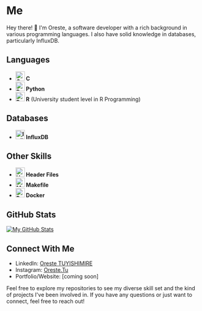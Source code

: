 # Me

Hey there! 👋 I'm Oreste, a software developer with a rich background in various programming languages. I also have solid knowledge in databases, particularly InfluxDB.

## Languages

- **<img src="https://img.icons8.com/color/48/000000/c-programming.png" alt="C Icon" width="24"/> C**
- **<img src="https://img.icons8.com/color/48/000000/python.png" alt="Python Icon" width="24"/> Python**
- **<img src="https://img.icons8.com/color/48/000000/r.png" alt="R Icon" width="24"/> R** (University student level in R Programming)

## Databases

- **<img src="https://img.icons8.com/color/48/000000/database-restore.png" alt="InfluxDB Icon" width="24"/> InfluxDB**

## Other Skills

- **<img src="https://img.icons8.com/color/48/000000/source-code.png" alt="Header Files Icon" width="24"/> Header Files**
- **<img src="https://img.icons8.com/color/48/000000/script.png" alt="Makefile Icon" width="24"/> Makefile**
- **<img src="https://img.icons8.com/color/48/000000/docker.png" alt="Docker Icon" width="24"/> Docker**

## GitHub Stats

[![My GitHub Stats](https://github-readme-stats.vercel.app/api?username=tuoreste&show_icons=true&theme=radical)](https://github.com/tuoreste)

## Connect With Me

- LinkedIn: [Oreste TUYISHIMIRE](http://linkedin.com/in/oreste-tuyishimire-a39770190)
- Instagram: [Oreste.Tu](http://instagram.com)
- Portfolio/Website: [coming soon]

Feel free to explore my repositories to see my diverse skill set and the kind of projects I've been involved in. If you have any questions or just want to connect, feel free to reach out!
